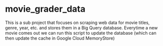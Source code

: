 # movie_grader_data
This is a sub project that focuses on scraping web data for movie titles, genre, year, etc. and stores them in a Big Query database. Everytime a new movie comes out we can run this script to update the database (which can then update the cache in Google Cloud MemoryStore)
